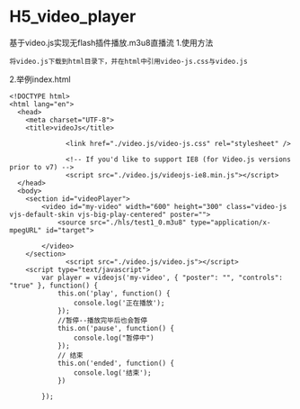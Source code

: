 # H5_video_player
基于video.js实现无flash插件播放.m3u8直播流
1.使用方法

    将video.js下载到html目录下，并在html中引用video-js.css与video.js
    
2.举例index.html

    <!DOCTYPE html>
    <html lang="en">
      <head>
        <meta charset="UTF-8">
        <title>videoJs</title>
 
                  <link href="./video.js/video-js.css" rel="stylesheet" />
                
                  <!-- If you'd like to support IE8 (for Video.js versions prior to v7) -->
                  <script src="./video.js/videojs-ie8.min.js"></script>
      </head>
      <body>
        <section id="videoPlayer">
            <video id="my-video" width="600" height="300" class="video-js vjs-default-skin vjs-big-play-centered" poster="">
                <source src="./hls/test1_0.m3u8" type="application/x-mpegURL" id="target">

            </video>
        </section>
                  <script src="./video.js/video.js"></script>
        <script type="text/javascript">
            var player = videojs('my-video', { "poster": "", "controls": "true" }, function() {
                this.on('play', function() {
                    console.log('正在播放');
                });
                //暂停--播放完毕后也会暂停
                this.on('pause', function() {
                    console.log("暂停中")
                });
                // 结束
                this.on('ended', function() {
                    console.log('结束');
                })
 
            });
